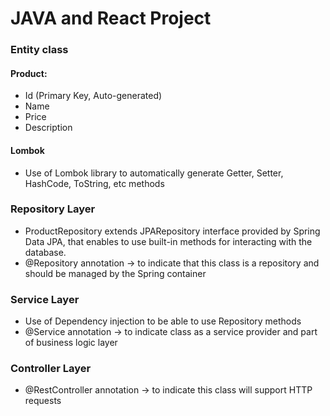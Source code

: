# JAVA and React Project

### Entity class
#### Product: 
- Id (Primary Key, Auto-generated)
- Name
- Price
- Description

#### Lombok
- Use of Lombok library to automatically generate Getter, Setter, HashCode, ToString, etc methods

### Repository Layer
- ProductRepository extends JPARepository interface provided by Spring Data JPA, that enables to use built-in methods 
for interacting with the database.
- @Repository annotation -> to indicate that this class is a repository and should be managed by the Spring container

### Service Layer
- Use of Dependency injection to be able to use Repository methods
- @Service annotation -> to indicate class as a service provider and part of business logic layer

### Controller Layer
- @RestController annotation -> to indicate this class will support HTTP requests